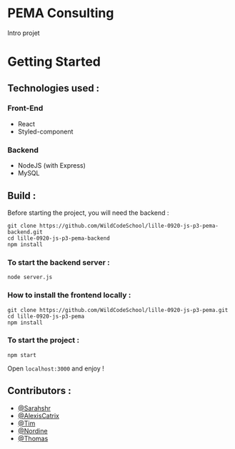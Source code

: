 # PEMA Consulting

Intro projet

# Getting Started

## Technologies used :

### Front-End

- React
- Styled-component

### Backend

- NodeJS (with Express)
- MySQL

## Build :

Before starting the project, you will need the backend :

```
git clone https://github.com/WildCodeSchool/lille-0920-js-p3-pema-backend.git
cd lille-0920-js-p3-pema-backend
npm install
```

### To start the backend server :

```
node server.js
```

### How to install the frontend locally :

```
git clone https://github.com/WildCodeSchool/lille-0920-js-p3-pema.git
cd lille-0920-js-p3-pema
npm install
```

### To start the project :

```
npm start
```

Open `localhost:3000` and enjoy !

## Contributors :

- [@Sarahshr](https://github.com/Sarahshr)
- [@AlexisCatrix](https://github.com/AlexisCatrix)
- [@Tim](https://github.com/TimotheeHrl)
- [@Nordine](https://github.com/nordinemadoui)
- [@Thomas](https://github.com/ThomasMlh)
